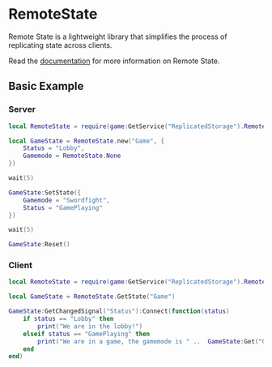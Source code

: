 # RemoteState
 
Remote State is a lightweight library that simplifies the process of replicating state across clients.

Read the [documentation](https://huddybuddy321.github.io/RemoteState/) for more information on Remote State.

## Basic Example

### Server

```lua
local RemoteState = require(game:GetService("ReplicatedStorage").RemoteState)

local GameState = RemoteState.new("Game", {
    Status = "Lobby",
    Gamemode = RemoteState.None
})

wait(5)

GameState:SetState({
    Gamemode = "Swordfight",
    Status = "GamePlaying"
})

wait(5)

GameState:Reset()
```

### Client

```lua
local RemoteState = require(game:GetService("ReplicatedStorage").RemoteState)

local GameState = RemoteState.GetState("Game")

GameState:GetChangedSignal("Status"):Connect(function(status)
    if status == "Lobby" then
        print("We are in the lobby!")
    elseif status == "GamePlaying" then
        print("We are in a game, the gamemode is " ..  GameState:Get("Gamemode"))
    end
end)
```